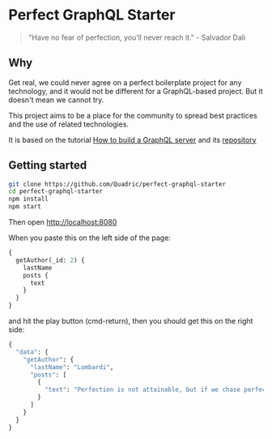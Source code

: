 # Perfect GraphQL Starter

> "Have no fear of perfection, you’ll never reach it." - Salvador Dali

## Why

Get real, we could never agree on a perfect boilerplate project for any technology, and it would not be different for a GraphQL-based project. But it doesn't mean we cannot try.

This project aims to be a place for the community to spread best practices and the use of related technologies.

It is based on the tutorial [How to build a GraphQL server](https://medium.com/apollo-stack/tutorial-building-a-graphql-server-cddaa023c035#.wy5h1htxs) and its [repository](https://github.com/apollostack/apollo-starter-kit)

## Getting started

```sh
git clone https://github.com/Quadric/perfect-graphql-starter
cd perfect-graphql-starter
npm install
npm start
```

Then open [http://localhost:8080](http://localhost:8080)

When you paste this on the left side of the page:

```graphql
{
  getAuthor(_id: 2) {
    lastName
    posts {
      text
    }
  }
}
```

and hit the play button (cmd-return), then you should get this on the right side:

```graphql
{
  "data": {
    "getAuthor": {
      "lastName": "Lombardi",
      "posts": [
        {
          "text": "Perfection is not attainable, but if we chase perfection we can catch excellence.",
        }
      ]
    }
  }
}
```  

